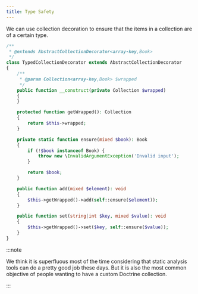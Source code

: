 ```yaml
---
title: Type Safety
---
```


We can use collection decoration to ensure that the items in a collection are of
a certain type.

```php
/**
 * @extends AbstractCollectionDecorator<array-key,Book>
 */
class TypedCollectionDecorator extends AbstractCollectionDecorator
{
    /**
     * @param Collection<array-key,Book> $wrapped
     */
    public function __construct(private Collection $wrapped)
    {
    }

    protected function getWrapped(): Collection
    {
        return $this->wrapped;
    }

    private static function ensure(mixed $book): Book
    {
        if (!$book instanceof Book) {
            throw new \InvalidArgumentException('Invalid input');
        }

        return $book;
    }

    public function add(mixed $element): void
    {
        $this->getWrapped()->add(self::ensure($element));
    }

    public function set(string|int $key, mixed $value): void
    {
        $this->getWrapped()->set($key, self::ensure($value));
    }
}
```

:::note

We think it is superfluous most of the time considering that static analysis
tools can do a pretty good job these days. But it is also the most common
objective of people wanting to have a custom Doctrine collection.

:::